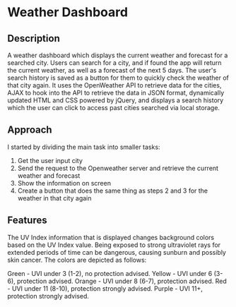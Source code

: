 # Weather Dashboard

## Description

A weather dashboard which displays the current weather and forecast for a searched city. Users can search for a city, and if found the app will return the current weather, as well as a forecast of the next 5 days. The user's search history is saved as a button for them to quickly check the weather of that city again. It uses the OpenWeather API to retrieve data for the cities, AJAX to hook into the API to retrieve the data in JSON format, dynamically updated HTML and CSS powered by jQuery, and displays a search history which the user can click to access past cities searched via local storage. 

## Approach

I started by dividing the main task into smaller tasks:
1. Get the user input city
2. Send the request to the Openweather server and retrieve the current weather and forecast
3. Show the information on screen
4. Create a button that does the same thing as steps 2 and 3 for the weather in that city again

## Features

The UV Index information that is displayed changes background colors based on the UV Index value. Being exposed to strong ultraviolet rays for extended periods of time can be dangerous, causing sunburn and possibly skin cancer. The colors are depicted as follows:

Green - UVI under 3 (1-2), no protection advised.
Yellow - UVI under 6 (3-6), protection advised.
Orange - UVI under 8 (6-7), protection advised.
Red - UVI under 11 (8-10), protection strongly advised.
Purple - UVI 11+, protection strongly advised.